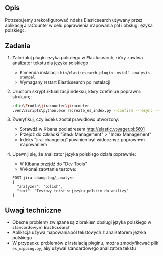 ## Opis
Potrzebujemy zrekonfigurować indeks Elasticsearch używany przez aplikację JiraCounter w celu poprawienia mapowania pól i obsługi języka polskiego.

## Zadania
1. Zainstaluj plugin języka polskiego w Elasticsearch, który zawiera analizator tekstu dla języka polskiego
   - Komenda instalacji: `bin/elasticsearch-plugin install analysis-stempel`
   - Wymagany restart Elasticsearch po instalacji

2. Uruchom skrypt aktualizacji indeksu, który zdefiniuje poprawną strukturę:
   ```bash
   cd e:\Zrodla\jiracounter\jiracouter
   .venv\Scripts\python.exe recreate_es_index.py --confirm --resync --days 30
   ```

3. Zweryfikuj, czy indeks został prawidłowo utworzony:
   - Sprawdź w Kibana pod adresem http://elastic.voyager.pl:5601
   - Przejdź do zakładki "Stack Management" > "Index Management"
   - Indeks "jira-changelog" powinien być widoczny z poprawnym mapowaniem

4. Upewnij się, że analizator języka polskiego działa poprawnie:
   - W Kibana przejdź do "Dev Tools"
   - Wykonaj zapytanie testowe:
   ```
   POST jira-changelog/_analyze
   {
     "analyzer": "polish",
     "text": "Testowy tekst w języku polskim do analizy"
   }
   ```

## Uwagi techniczne
- Obecne problemy związane są z brakiem obsługi języka polskiego w standardowym Elasticsearch
- Aplikacja używa mapowania pól tekstowych z analizatorem języka polskiego
- W przypadku problemów z instalacją pluginu, można zmodyfikować plik `es_mapping.py`, aby używał standardowego analizatora tekstu
